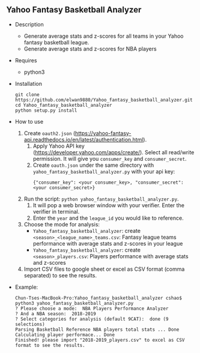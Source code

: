 ## Yahoo Fantasy Basketball Analyzer

* Description
  * Generate average stats and z-scores for all teams in your Yahoo fantasy basketball league.
  * Generate average stats and z-scores for NBA players

* Requires
  * python3

* Installation
  ```
  git clone https://github.com/elwan9880/Yahoo_fantasy_basketball_analyzer.git
  cd Yahoo_fantasy_basketball_analyzer
  python setup.py install
  ```

* How to use
  1. Create `oauth2.json` (https://yahoo-fantasy-api.readthedocs.io/en/latest/authentication.html).
     1. Apply Yahoo API key (https://developer.yahoo.com/apps/create/). Select all read/write permission. It will give you `consumer_key` and `consumer_secret`.
     2. Create `oauth.json` under the same directory with `yahoo_fantasy_basketball_analyzer.py` with your api key:
        ```
        {"consumer_key": <your consumer_key>, "consumer_secret": <your consumer_secret>}
        ```
  2. Run the script: `python yahoo_fantasy_basketball_analyzer.py`.
     1. It will pop a web browser window with your verifier. Enter the verifier in terminal.
     2. Enter the `year` and the `league_id` you would like to reference.
  3. Choose the mode for analysis:
     * `Yahoo_fantasy_basketball_analyzer`: create `<season>_<league_name>_teams.csv`: Fantasy league teams performance with average stats and z-scores in your league
     * `Yahoo_fantasy_basketball_analyzer`: create `<season>_players.csv`: Players performance with average stats and z-scores
  4. Import CSV files to google sheet or excel as CSV format (comma separated) to see the results.

* Example:
  ```
  Chun-Tses-MacBook-Pro:Yahoo_fantasy_basketball_analyzer cshao$ python3 yahoo_fantasy_basketball_analyzer.py
  ? Please choose a mode:  NBA Players Performance Analyzer
  ? And a NBA season:  2018-2019
  ? Select categories for analysis (default 9CAT):  done (9 selections)
  Parsing Basketball Reference NBA players total stats ... Done
  Calculating player performace... Done
  Finished! please import "2018-2019_players.csv" to excel as CSV format to see the results.
  ```
